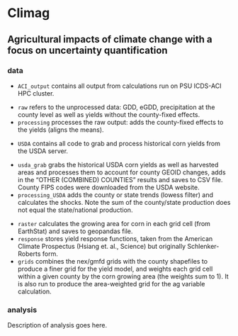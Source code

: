 # Climag

## Agricultural impacts of climate change with a focus on uncertainty quantification

### data
- `ACI_output` contains all output from calculations run on PSU ICDS-ACI HPC cluster.
 * `raw` refers to the unprocessed data: GDD, eGDD, precipitation at the county level as well as yields without the county-fixed effects.  
 * `processing` processes the raw output: adds the county-fixed effects to the yields (aligns the means).
- `USDA` contains all code to grab and process historical corn yields from the USDA server.
 * `usda_grab` grabs the historical USDA corn yields as well as harvested areas and processes them to account for county GEOID changes, adds in the “OTHER (COMBINED) COUNTIES” results and saves to CSV file. County FIPS codes were downloaded from the USDA website.
 * `processing_USDA` adds the county or state trends (lowess filter) and calculates the shocks. Note the sum of the county/state production does not equal the state/national production.
- `raster` calculates the growing area for corn in each grid cell (from EarthStat) and saves to geopandas file.
- `response` stores yield response functions, taken from the American Climate Prospectus (Hsiang et. al., Science) but originally Schlenker-Roberts form.
- `grids` combines the nex/gmfd grids with the county shapefiles to produce a finer grid for the yield model, and weights each grid cell within a given county by the corn growing area (the weights sum to 1). It is also run to produce the area-weighted grid for the ag variable calculation.

### analysis
Description of analysis goes here.
